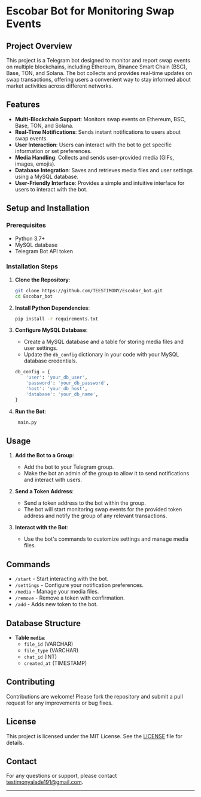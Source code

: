 # Escobar Bot for Monitoring Swap Events

## Project Overview

This project is a Telegram bot designed to monitor and report swap events on multiple blockchains, including Ethereum, Binance Smart Chain (BSC), Base, TON, and Solana. The bot collects and provides real-time updates on swap transactions, offering users a convenient way to stay informed about market activities across different networks.

## Features

- **Multi-Blockchain Support**: Monitors swap events on Ethereum, BSC, Base, TON, and Solana.
- **Real-Time Notifications**: Sends instant notifications to users about swap events.
- **User Interaction**: Users can interact with the bot to get specific information or set preferences.
- **Media Handling**: Collects and sends user-provided media (GIFs, images, emojis).
- **Database Integration**: Saves and retrieves media files and user settings using a MySQL database.
- **User-Friendly Interface**: Provides a simple and intuitive interface for users to interact with the bot.

## Setup and Installation

### Prerequisites

- Python 3.7+
- MySQL database
- Telegram Bot API token

### Installation Steps

1. **Clone the Repository**:
   ```sh
   git clone https://github.com/TEESTIMONY/Escobar_bot.git
   cd Escobar_bot
   ```

2. **Install Python Dependencies**:
   ```sh
   pip install -r requirements.txt
   ```

3. **Configure MySQL Database**:
   - Create a MySQL database and a table for storing media files and user settings.
   - Update the `db_config` dictionary in your code with your MySQL database credentials.

   ```python
   db_config = {
       'user': 'your_db_user',
       'password': 'your_db_password',
       'host': 'your_db_host',
       'database': 'your_db_name',
   }
   ```

5. **Run the Bot**:
   ```sh
    main.py
   ```


## Usage

1. **Add the Bot to a Group**: 
   - Add the bot to your Telegram group.
   - Make the bot an admin of the group to allow it to send notifications and interact with users.

2. **Send a Token Address**:
   - Send a token address to the bot within the group.
   - The bot will start monitoring swap events for the provided token address and notify the group of any relevant transactions.

3. **Interact with the Bot**: 
   - Use the bot's commands to customize settings and manage media files.

## Commands

- `/start` - Start interacting with the bot.
- `/settings` - Configure your notification preferences.
- `/media` - Manage your media files.
- `/remove` - Remove a token with confirmation.
- `/add`    - Adds new token to the bot.

## Database Structure

- **Table `media`**:
  - `file_id` (VARCHAR)
  - `file_type` (VARCHAR)
  - `chat_id` (INT)
  - `created_at` (TIMESTAMP)

## Contributing

Contributions are welcome! Please fork the repository and submit a pull request for any improvements or bug fixes.

## License

This project is licensed under the MIT License. See the [LICENSE](LICENSE) file for details.

## Contact

For any questions or support, please contact testimonyalade191@gmail.com.

---
